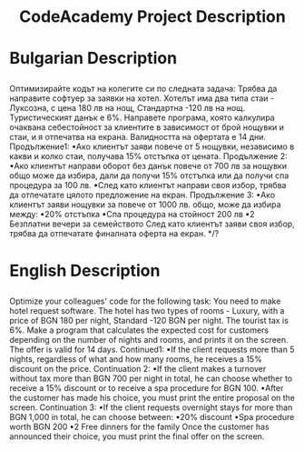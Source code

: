 # <p align="center"> CodeAcademy Project Description <p>
# <p align="left"> Bulgarian Description
Оптимизирайте кодът на колегите си по следната задача:
Трябва да направите софтуер за заявки на хотел. Хотелът има два типа стаи - Луксозна, с цена 180 лв на нощ, 
Стандартна -120 лв на нощ. Туристическият данък е 6%. Направете програма, която калкулира очаквана себестойност 
за клиентите в зависимост от брой нощувки и стаи, и я отпечатва на екрана. Валидността на офертата е 14 дни.
Продължение1:
▪Ако клиентът заяви повече от 5 нощувки, независимо в какви и колко стаи, получава 15% отстъпка от цената.
Продължение 2:
▪Ако клиентът направи оборот без данък повече от 700 лв за нощувки общо може да избира, дали да получи 15% отстъпка или да получи спа процедура за 100 лв.
▪След като клиентът направи своя избор, трябва да отпечатате цялото предложение на екран.
Продължение 3:
▪Ако клиентът заяви нощувки за повече от 1000 лв. общо, може да избира между:
▪20% отстъпка
▪Спа процедура на стойност 200 лв
▪2 Безплатни вечери за семейството
След като клиентът заяви своя избор, трябва да отпечатате финалната оферта на екран. 
*/? <p>

# <p align="left"> English Description
Optimize your colleagues' code for the following task:
You need to make hotel request software. The hotel has two types of rooms - Luxury, with a price of BGN 180 per night,
Standard -120 BGN per night. The tourist tax is 6%. Make a program that calculates the expected cost
for customers depending on the number of nights and rooms, and prints it on the screen. The offer is valid for 14 days.
Continued1:
▪If the client requests more than 5 nights, regardless of what and how many rooms, he receives a 15% discount on the price.
Continuation 2:
▪If the client makes a turnover without tax more than BGN 700 per night in total, he can choose whether to receive a 15% discount or to receive a spa procedure for BGN 100.
▪After the customer has made his choice, you must print the entire proposal on the screen.
Continuation 3:
▪If the client requests overnight stays for more than BGN 1,000 in total, he can choose between:
▪20% discount
▪Spa procedure worth BGN 200
▪2 Free dinners for the family
Once the customer has announced their choice, you must print the final offer on the screen. <p>
